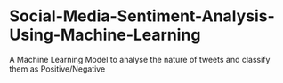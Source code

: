 # Social-Media-Sentiment-Analysis-Using-Machine-Learning
A Machine Learning Model to analyse the nature of tweets and classify them as Positive/Negative
